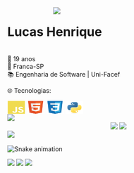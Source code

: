 <img src="https://raw.githubusercontent.com/MicaelliMedeiros/micaellimedeiros/master/image/computer-illustration.png" min-width="400px" max-width="400px" width="400px" align="right">

<h1> Lucas Henrique </h1>
<p align="left">
<br>
  🎲 19 anos 
<br>
  📍 Franca-SP
<br>  
  📚 Engenharia de Software | Uni-Facef
 
🌐 Tecnologias:
<div style="display: inline_block">
  <img align="center" alt="Lucas-Js" height="30" width="40" src="https://raw.githubusercontent.com/devicons/devicon/master/icons/javascript/javascript-plain.svg">
  <img align="center" alt="Lucas-HTML" height="30" width="40" src="https://raw.githubusercontent.com/devicons/devicon/master/icons/html5/html5-original.svg">
  <img align="center" alt="Lucas-CSS" height="30" width="40" src="https://raw.githubusercontent.com/devicons/devicon/master/icons/css3/css3-original.svg">
  <img align="center" alt="Lucas-Python" height="30" width="40" src="https://raw.githubusercontent.com/devicons/devicon/master/icons/python/python-original.svg">
</div>

<img src="https://user-images.githubusercontent.com/73097560/115834477-dbab4500-a447-11eb-908a-139a6edaec5c.gif"> 

<div align="center">
<td width="50%" align="center">
  <img height="165em" src="https://github-readme-stats.vercel.app/api?username=luchenrique&show_icons=true&theme=tokyonight&include_all_commits=true&count_private=true"/>
</td>

<td width="50%" align="center">
  <img height="165em" src="https://github-readme-stats.vercel.app/api/top-langs/?username=luchenrique&layout=compact&langs_count=7&theme=tokyonight"/>
  </td>
</tr>
</table>
</div>
  


<img src="https://user-images.githubusercontent.com/73097560/115834477-dbab4500-a447-11eb-908a-139a6edaec5c.gif">  

![Snake animation](https://github.com/luchenrique/luchenrique/blob/output/github-contribution-grid-snake.svg)

<a href="https://instagram.com/luchenrique__" target="_blank"><img src="https://img.shields.io/badge/-Instagram-%23E4405F?style=for-the-badge&logo=instagram&logoColor=white" target="_blank"></a>
<a href = "mailto:lucas.barbosa3680@gmail.com"><img src="https://img.shields.io/badge/Gmail-D14836?style=for-the-badge&logo=gmail&logoColor=white" target="_blank"></a>
<a href="https://www.linkedin.com/in/lucas-henrique-341197213/" target="_blank"><img src="https://img.shields.io/badge/-LinkedIn-%230077B5?style=for-the-badge&logo=linkedin&logoColor=white" target="_blank"></a> 
